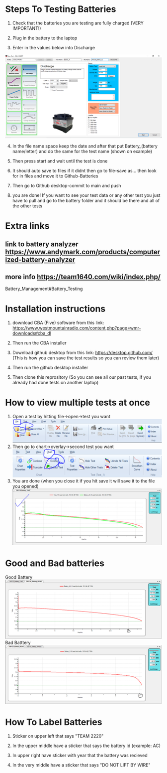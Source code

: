 # Steps To Testing Batteries
 1. Check that the batteries you are testing are fully charged (VERY IMPORTANT!)

 2. Plug in the battery to the laptop
 
 3. Enter in the values below into Discharge

 ![Alt text](Example.PNG)

 4. In the file name space keep the date and after that put Battery_(battery name/letter) and do the same for the test name (shown on example)

 5. Then press start and wait until the test is done

 6. It should auto save to files if it didnt then go to file-save as... then look for in files and move it to Github-Batteries

 7. Then go to Github desktop-commit to main and push

 8. you are done! If you want to see your test data or any other test you just have to pull and go to the battery folder and it should be there and all of the other tests
 # Extra links
  ## link to battery analyzer  https://www.andymark.com/products/computerized-battery-analyzer
  ## more info https://team1640.com/wiki/index.php/
  Battery_Management#Battery_Testing


 # Installation instructions
 1. download CBA (Five) software from this link: https://www.westmountainradio.com/content.php?page=wmr-downloads#cba_dl

 2. Then run the CBA installer

 3. Download github desktop from this link: https://desktop.github.com/ (This is how you can save the test results so you can review them later)

 4. Then run the github desktop installer

 5. Then clone this reprository (So you can see all our past tests, if you already had done tests on another laptop)
 
 # How to view multiple tests at once
1. Open a test by hitting file->open->test you want
 ![Alt text](View_Multiple_Tests_image1.PNG)
  2. Then go to chart->overlay->second test you want
![Alt text](View_Multiple_Tests_image2.PNG)
 3. You are done (when you close it if you hit save it will save it to the file you opened)
![Alt text](View_Multiple_Tests_image3.PNG)

# Good and Bad batteries

Good Battery
![Alt text](Good_Battery.PNG)
Bad Batttery
![Alt text](Bad_battery.PNG)

# How To Label Batteries

1. Sticker on upper left that says "TEAM 2220"

2. In the upper middle have a sticker that says the battery id (example: AC)

3. In upper right have sticker with year that the battery was recieved

4. In the very middle have a sticker that says "DO NOT LIFT BY WIRE"